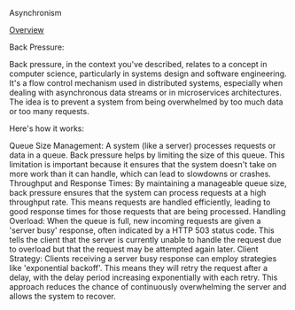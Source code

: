 Asynchronism

[Overview](https://nerohoop.gitbooks.io/system-design/content/system-design-and-scalability/asynchronism.html)

Back Pressure: 

Back pressure, in the context you've described, relates to a concept in computer science, particularly in systems design and software engineering. It's a flow control mechanism used in distributed systems, especially when dealing with asynchronous data streams or in microservices architectures. The idea is to prevent a system from being overwhelmed by too much data or too many requests.

Here's how it works:

Queue Size Management: A system (like a server) processes requests or data in a queue. Back pressure helps by limiting the size of this queue. This limitation is important because it ensures that the system doesn't take on more work than it can handle, which can lead to slowdowns or crashes.
Throughput and Response Times: By maintaining a manageable queue size, back pressure ensures that the system can process requests at a high throughput rate. This means requests are handled efficiently, leading to good response times for those requests that are being processed.
Handling Overload: When the queue is full, new incoming requests are given a 'server busy' response, often indicated by a HTTP 503 status code. This tells the client that the server is currently unable to handle the request due to overload but that the request may be attempted again later.
Client Strategy: Clients receiving a server busy response can employ strategies like 'exponential backoff'. This means they will retry the request after a delay, with the delay period increasing exponentially with each retry. This approach reduces the chance of continuously overwhelming the server and allows the system to recover.
